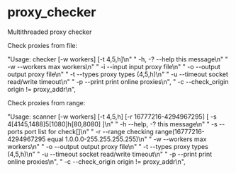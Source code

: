 # proxy_checker
Multithreaded proxy checker


Check proxies from file:

"Usage: checker [-w workers] [-t 4,5,h]\n"
        "  -h, -? --help        this message\n"
        "  -w --workers         max workers\n"
        "  -i --input           input proxy file\n"
        "  -o --output          output proxy file\n"
        "  -t --types           proxy types (4,5,h)\n"
        "  -u --timeout         socket read/write timeout\n"
        "  -p --print           print online proxies\n",
        "  -c --check_origin    origin != proxy_addr\n",
          

Check proxies from range:

"Usage: scanner [-w workers] [-t 4,5,h] [-r 16777216-4294967295] [ -s 4[4145,1488]5[1080]h[80,8080] ]\n"
                    "  -h --help, -?        this message\n"
                    "  -s --ports           port list for check[]\n"
                    "  -r --range           checking range(16777216-4294967295 equal 1.0.0.0-255.255.255.255)\n"
                    "  -w --workers         max workers\n"
                    "  -o --output          output proxy file\n"
                    "  -t --types           proxy types (4,5,h)\n"
                    "  -u --timeout         socket read/write timeout\n"
                    "  -p --print           print online proxies\n",
                    "  -c --check_origin    origin != proxy_addr\n",
          
          


